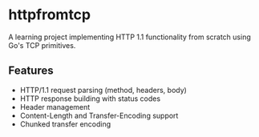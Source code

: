 # httpfromtcp

A learning project implementing HTTP 1.1 functionality from scratch using Go's TCP primitives.

## Features

- HTTP/1.1 request parsing (method, headers, body)
- HTTP response building with status codes
- Header management
- Content-Length and Transfer-Encoding support
- Chunked transfer encoding
